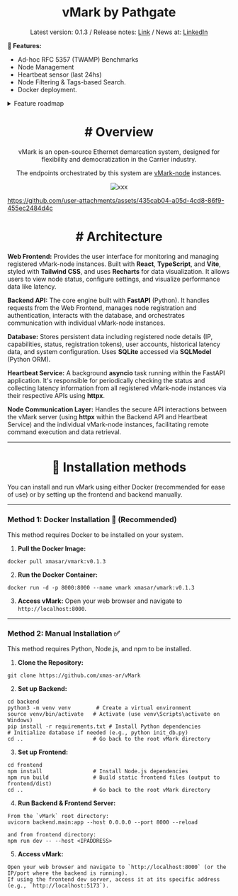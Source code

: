 <h1 align="center">vMark by Pathgate</h1>
<p align="center">Latest version: 0.1.3 / Release notes: <a href="https://github.com/xmas-ar/vMark/blob/main/docs/base/release_notes.md">Link</a> / News at: <a href="https://linkedin.com/company/pathgate">LinkedIn</a> </p></p>

**🚀 Features:**
- Ad-hoc RFC 5357 (TWAMP) Benchmarks
- Node Management
- Heartbeat sensor (last 24hs)
- Node Filtering & Tags-based Search.
- Docker deployment.


<details>

  <summary>Feature roadmap</summary>
  
  
  ```
   1. Benchmarks:
  
  - Throughput / Latency / Frame Loss (RFC 2544).
  - Back-to-Back and Jitter Testing.
  - Packet Delay Variation (PDV) for voice/video service assurance. 
  - Path MTU Discovery (detect fragmentation issues)
  
  2. Performance Assurance
  
  - 24/7 Service Assurance sessions (XDP BFD implementation).
  - Ethernet OAM CFM/LFM. (IEEE 802.1ag / Y.1731)
  
  3. Automation
  
  - Remote vMark MEF Ethernet services deployment & monitoring.
  - Scheduled Tests (hourly, daily, during maintenance windows)
  - Threshold-Based Alerts (ex: latency > 5 ms triggers an alert)
  - Trend Analysis and Forecasting (AI/ML for predicting future problems, suggest fixes)
  - Dynamic Baseline Learning

  4. Observability metrics
  - Flow Export and Analysis (NetFlow, sFlow, IPFIX support)
  - Real-Time Packet Capture (Wireshark-style exports)
  - Live Traffic Statistics (bandwidth per port, errors, discards, CRCs, etc.)
  - Interface Health Monitoring (up/down, speed mismatches, duplex mismatches)
  
  5. Protocol Support and Flexibility
  
  - IPv4 and IPv6
  - VLAN, QinQ, MPLS, Segment Routing aware
  - Option for encrypted link testing (IPSec, MACsec links)
  - MEF3 compliance.
  - Timing protocols support (ITU-T G.8262 Sync-E and IEEE 1588v2)
  
  5. UX and Integrations
  
  - Multi-Tenant Support (so multiple users can run tests in parallel)
  - Authentication/Authorization (LDAP, OIDC)
  - Report Generation (PDF/HTML reports after test runs)
  
  6. Advanced Features:
  
  - Adaptive holistic Testing (group tests report that changes dynamically based on live results)
  ```
  
</details>



<h2 align="center"></h2>
<h1 align="center"># Overview</h1>


<p align="center">vMark is an open-source Ethernet demarcation system, designed for flexibility and democratization in the Carrier industry.</p>

<p align="center">The endpoints orchestrated by this system are <a href="https://github.com/xmas-ar/vMark-node">vMark-node</a> instances. </p>

<p align="center">
  <img src="https://github.com/user-attachments/assets/57e612f0-ee6f-4b90-a4d2-a2b99ccd2f96" alt="xxx">
</p>

https://github.com/user-attachments/assets/435cab04-a05d-4cd8-86f9-455ec2484d4c


<h1 align="center"># Architecture</h1>

**Web Frontend:**
Provides the user interface for monitoring and managing registered vMark-node instances. Built with **React**, **TypeScript**, and **Vite**, styled with **Tailwind CSS**, and uses **Recharts** for data visualization. It allows users to view node status, configure settings, and visualize performance data like latency.

**Backend API:**
The core engine built with **FastAPI** (Python). It handles requests from the Web Frontend, manages node registration and authentication, interacts with the database, and orchestrates communication with individual vMark-node instances.

**Database:**
Stores persistent data including registered node details (IP, capabilities, status, registration tokens), user accounts, historical latency data, and system configuration. Uses **SQLite** accessed via **SQLModel** (Python ORM).

**Heartbeat Service:**
A background **asyncio** task running within the FastAPI application. It's responsible for periodically checking the status and collecting latency information from all registered vMark-node instances via their respective APIs using **httpx**.

**Node Communication Layer:**
Handles the secure API interactions between the vMark server (using **httpx** within the Backend API and Heartbeat Service) and the individual vMark-node instances, facilitating remote command execution and data retrieval.

___

<h1 align="center">📎 Installation methods</h1>

You can install and run vMark using either Docker (recommended for ease of use) or by setting up the frontend and backend manually.

___

### Method 1: Docker Installation 🔄 (Recommended)

This method requires Docker to be installed on your system.

1.  **Pull the Docker Image:**

```
docker pull xmasar/vmark:v0.1.3
```

2.  **Run the Docker Container:**
```
docker run -d -p 8000:8000 --name vmark xmasar/vmark:v0.1.3
```

3.  **Access vMark:** Open your web browser and navigate to `http://localhost:8000`.

___
### Method 2: Manual Installation ✅

This method requires Python, Node.js, and npm to be installed.

1.  **Clone the Repository:**
   
```
git clone https://github.com/xmas-ar/vMark
```

2.  **Set up Backend:**

```
cd backend
python3 -m venv venv        # Create a virtual environment
source venv/bin/activate   # Activate (use venv\Scripts\activate on Windows)
pip install -r requirements.txt # Install Python dependencies
# Initialize database if needed (e.g., python init_db.py)
cd ..                      # Go back to the root vMark directory
```

3.  **Set up Frontend:**

```
cd frontend
npm install                # Install Node.js dependencies
npm run build              # Build static frontend files (output to frontend/dist)
cd ..                      # Go back to the root vMark directory
```

4.  **Run Backend & Frontend Server:**

```
From the `vMark` root directory:
uvicorn backend.main:app --host 0.0.0.0 --port 8000 --reload

and from frontend directory:
npm run dev -- --host <IPADDRESS>
```


5.  **Access vMark:**

```
Open your web browser and navigate to `http://localhost:8000` (or the IP/port where the backend is running).
If using the frontend dev server, access it at its specific address (e.g., `http://localhost:5173`).

```
